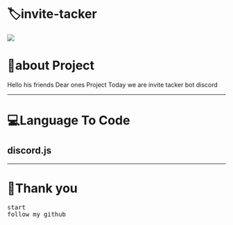<!-- Title -->
<h1>🏷️invite-tacker</h1>

<img src="https://firebasestorage.googleapis.com/v0/b/github-209c5.appspot.com/o/20220825_095934_%D9%A0%D9%A0%D9%A0%D9%A0.png?alt=media&token=83a14330-6af8-42d9-8765-92d537ff84ca">


<h1>👤about Project </h1>
<p>Hello his friends Dear ones Project Today we are invite tacker bot discord</p>
<hr>
<!-- view -->
<h1>💻Language To Code</h1>
<h2>discord.js</h2>
<hr>
<h1>💖Thank you</h1>
<pre>
start
follow my github
</pre>

